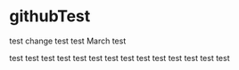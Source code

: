 # githubTest
test change
test
test
March test

test
test
test
test 
test
test
test
test 
test
test
test
test
test
test
